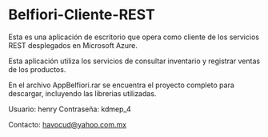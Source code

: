 # Belfiori-Cliente-REST

Esta es una aplicación de escritorio que opera como cliente de los servicios REST desplegados en Microsoft Azure.

Esta aplicación utiliza los servicios de consultar inventario y registrar ventas de los productos.

En el archivo AppBelfiori.rar se encuentra el proyecto completo para descargar, incluyendo las librerias utilizadas.

Usuario:        henry
Contraseña:     kdmep_4

Contacto: havocud@yahoo.com.mx
